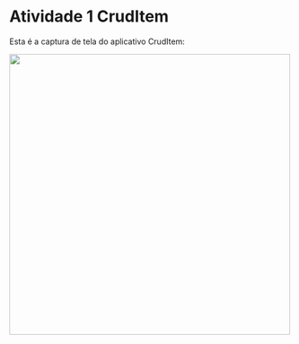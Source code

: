 # Atividade 1 CrudItem

Esta é a captura de tela do aplicativo CrudItem:

<img src="./assets/Captura de tela 2025-07-07 204414.png" width="500">